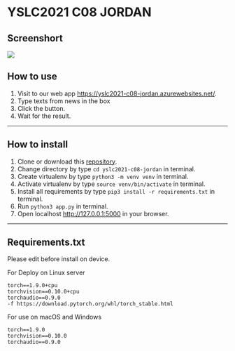 # YSLC2021 C08 JORDAN
## Screenshort
<img src="https://github.com/5hyfilm/yslc2021-c08-jordan/blob/main/images/img1.png">

## How to use
1. Visit to our web app https://yslc2021-c08-jordan.azurewebsites.net/.
2. Type texts from news in the box
3. Click the button.
4. Wait for the result.
---
## How to install
1. Clone or download this [repository](https://github.com/5hyfilm/yslc2021-c08-jordan).
2. Change directory by type ```cd yslc2021-c08-jordan``` in terminal.
3. Create virtualenv by type ```python3 -m venv venv``` in terminal.
4. Activate virtualenv by type ```source venv/bin/activate``` in terminal.
5. Install all requirements by type ```pip3 install -r requirements.txt``` in terminal.
6. Run ```python3 app.py``` in terminal.
7. Open localhost http://127.0.0.1:5000 in your browser.
---
## Requirements.txt
Please edit before install on device.

For Deploy on Linux server
```
torch==1.9.0+cpu
torchvision==0.10.0+cpu
torchaudio==0.9.0
-f https://download.pytorch.org/whl/torch_stable.html
```
For use on macOS and Windows
```
torch==1.9.0
torchvision==0.10.0
torchaudio==0.9.0
```